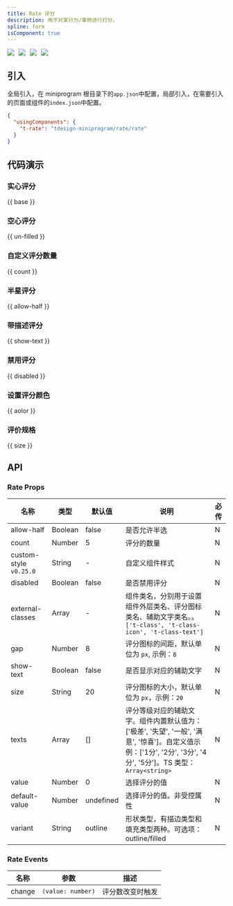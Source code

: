 ```yaml
---
title: Rate 评分
description: 用于对某行为/事物进行打分。
spline: form
isComponent: true
---
```


<span class="coverages-badge" style="margin-right: 10px"><img src="https://img.shields.io/badge/coverages%3A%20lines-94%25-blue" /></span><span class="coverages-badge" style="margin-right: 10px"><img src="https://img.shields.io/badge/coverages%3A%20functions-100%25-blue" /></span><span class="coverages-badge" style="margin-right: 10px"><img src="https://img.shields.io/badge/coverages%3A%20statements-94%25-blue" /></span><span class="coverages-badge" style="margin-right: 10px"><img src="https://img.shields.io/badge/coverages%3A%20branches-50%25-red" /></span>
## 引入

全局引入，在 miniprogram 根目录下的`app.json`中配置，局部引入，在需要引入的页面或组件的`index.json`中配置。

```json
{
  "usingComponents": {
    "t-rate": "tdesign-miniprogram/rate/rate"
  }
}
```

## 代码演示

### 实心评分

{{ base }}

### 空心评分

{{ un-filled }}

### 自定义评分数量

{{ count }}

### 半星评分

{{ allow-half }}

### 带描述评分

{{ show-text }}

### 禁用评分

{{ disabled }}

### 设置评分颜色

{{ aolor }}

### 评价规格

{{ size }}

## API
### Rate Props

名称 | 类型 | 默认值 | 说明 | 必传
-- | -- | -- | -- | --
allow-half | Boolean | false | 是否允许半选 | N
count | Number | 5 | 评分的数量 | N
custom-style `v0.25.0` | String | - | 自定义组件样式 | N
disabled | Boolean | false | 是否禁用评分 | N
external-classes | Array | - | 组件类名，分别用于设置 组件外层类名、评分图标类名、辅助文字类名。。`['t-class', 't-class-icon', 't-class-text']` | N
gap | Number | 8 | 评分图标的间距，默认单位为 `px`, 示例：`8` | N
show-text | Boolean | false | 是否显示对应的辅助文字 | N
size | String | 20 | 评分图标的大小，默认单位为 `px`，示例：`20` | N
texts | Array | [] | 评分等级对应的辅助文字。组件内置默认值为：['极差', '失望', '一般', '满意', '惊喜']。自定义值示例：['1分', '2分', '3分', '4分', '5分']。TS 类型：`Array<string>` | N
value | Number | 0 | 选择评分的值 | N
default-value | Number | undefined | 选择评分的值。非受控属性 | N
variant | String | outline | 形状类型，有描边类型和填充类型两种。可选项：outline/filled | N

### Rate Events

名称 | 参数 | 描述
-- | -- | --
change | `(value: number)` | 评分数改变时触发
